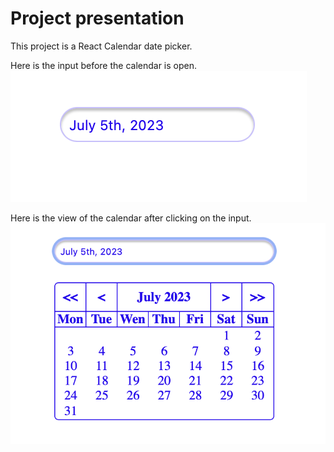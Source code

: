 # Project presentation

This project is a React Calendar date picker.

Here is the input before the calendar is open.
![Calendar input](assets/view-calendar-input.png)

Here is the view of the calendar after clicking on the input.
![Calendar input](assets/view-calendar-open.png)
